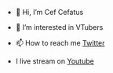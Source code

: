 - 👋 Hi, I’m Cef Cefatus
- 👀 I’m interested in VTubers

- 📫 How to reach me [Twitter](https://twitter.com/CefCefatus)
- I live stream on [Youtube](https://www.youtube.com/channel/UCaRDBxzOtfaMkz7qs1fEX3w)
